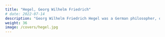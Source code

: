 ```yaml
---
title: "Hegel, Georg Wilhelm Friedrich"
# date: 2022-07-14
description: "Georg Wilhelm Friedrich Hegel was a German philosopher, one of the most important figures in German idealism and one of the founding figures of modern Western philosophy"
weight: 36
image: /covers/hegel.jpg
---
```


